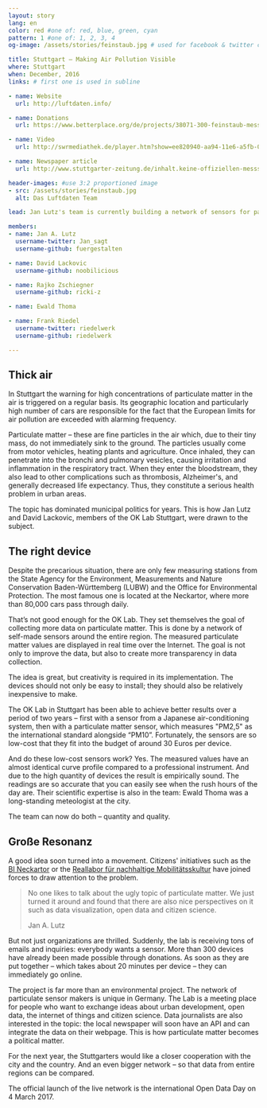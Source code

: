 ```yaml
---
layout: story
lang: en
color: red #one of: red, blue, green, cyan
pattern: 1 #one of: 1, 2, 3, 4
og-image: /assets/stories/feinstaub.jpg # used for facebook & twitter card

title: Stuttgart – Making Air Pollution Visible
where: Stuttgart
when: December, 2016
links: # first one is used in subline

- name: Website
  url: http://luftdaten.info/

- name: Donations
  url: https://www.betterplace.org/de/projects/38071-300-feinstaub-messgerate

- name: Video
  url: http://swrmediathek.de/player.htm?show=ee820940-aa94-11e6-a5fb-005056a10824

- name: Newspaper article
  url: http://www.stuttgarter-zeitung.de/inhalt.keine-offiziellen-messstationen-in-stuttgart-nord-feinstaub-messen-selbst-gemacht.html

header-images: #use 3:2 proportioned image
- src: /assets/stories/feinstaub.jpg
  alt: Das Luftdaten Team

lead: Jan Lutz's team is currently building a network of sensors for particulate matter. The data collected from their devices can inform the discussion on air pollution in Stuttgart.

members:
- name: Jan A. Lutz
  username-twitter: Jan_sagt
  username-github: fuergestalten

- name: David Lackovic
  username-github: noobilicious

- name: Rajko Zschiegner
  username-github: ricki-z

- name: Ewald Thoma

- name: Frank Riedel
  username-twitter: riedelwerk
  username-github: riedelwerk

---
```


## Thick air

In Stuttgart the warning for high concentrations of particulate matter in the air is triggered on a regular basis. Its geographic location and particularly high number of cars are responsible for the fact that the European limits for air pollution are exceeded with alarming frequency.

Particulate matter – these are fine particles in the air which, due to their tiny mass, do not immediately sink to the ground. The particles usually come from motor vehicles, heating plants and agriculture. Once inhaled, they can penetrate into the bronchi and pulmonary vesicles, causing irritation and inflammation in the respiratory tract. When they enter the bloodstream, they also lead to other complications such as thrombosis, Alzheimer's, and generally decreased life expectancy. Thus, they constitute a serious health problem in urban areas.

The topic has dominated municipal politics for years. This is how Jan Lutz and David Lackovic, members of the OK Lab Stuttgart, were drawn to the subject.

## The right device

Despite the precarious situation, there are only few measuring stations from the State Agency for the Environment, Measurements and Nature Conservation Baden-Württemberg (LUBW) and the Office for Environmental Protection. The most famous one is located at the Neckartor, where more than 80,000 cars pass through daily.

That’s not good enough for the OK Lab. They set themselves the goal of collecting more data on particulate matter. This is done by a network of self-made sensors around the entire region. The measured particulate matter values ​​are displayed in real time over the Internet. The goal is not only to improve the data, but also to create more transparency in data collection.

The idea is great, but creativity is required in its implementation. The devices should not only be easy to install; they should also be relatively inexpensive to make.

The OK Lab in Stuttgart has been able to achieve better results over a period of two years – first with a sensor from a Japanese air-conditioning system, then with a particulate matter sensor, which measures "PM2,5" as the international standard alongside “PM10”. Fortunately, the sensors are so low-cost that they fit into the budget of around 30 Euros per device.

And do these low-cost sensors work? Yes. The measured values ​​have an almost identical curve profile compared to a professional instrument. And due to the high quantity of devices the result is empirically sound. The readings are so accurate that you can easily see when the rush hours of the day are. Their scientific expertise is also in the team: Ewald Thoma was a long-standing meteologist at the city.

The team can now do both – quantity and quality.


## Große Resonanz

A good idea soon turned into a movement. Citizens' initiatives such as the [BI Neckartor]( https://bineckartor.wordpress.com/) or the [Reallabor für nachhaltige Mobilitätsskultur](http://www.uni-stuttgart.de/reallabor-nachhaltige-mobilitaetskultur) have joined forces to draw attention to the problem.

<blockquote>
<p>No one likes to talk about the ugly topic of particulate matter. We just turned it around and found that there are also nice perspectives on it such as data visualization, open data and citizen science.</p>
<footer>Jan A. Lutz</footer>
</blockquote>

But not just organizations are thrilled. Suddenly, the lab is receiving tons of emails and inquiries: everybody wants a sensor. More than 300 devices have already been made possible through donations. As soon as they are put together – which takes about 20 minutes per device – they can immediately go online.

The project is far more than an environmental project. The network of particulate sensor makers is unique in Germany. The Lab is a meeting place for people who want to exchange ideas about urban development, open data, the internet of things and citizen science. Data journalists are also interested in the topic: the local newspaper will soon have an API and can integrate the data on their webpage. This is how particulate matter becomes a political matter.

For the next year, the Stuttgarters would like a closer cooperation with the city and the country. And an even bigger network – so that data from entire regions can be compared.

The official launch of the live network is the international Open Data Day on 4 March 2017.
